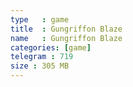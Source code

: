 ```yaml
---
type   : game
title  : Gungriffon Blaze
name   : Gungriffon Blaze
categories: [game]
telegram : 719
size : 305 MB
---
```




